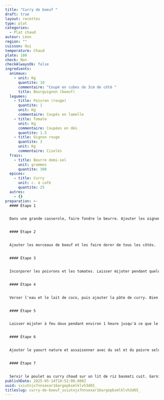 ```yaml
---
title: "Curry de boeuf "
draft: true
layout: recettes
type: plat
categories:
  - Plat chaud
auteur: Léon
region: ""
cuisson: Oui
temperature: Chaud
plate: 100
check: Non
checkAlwaysOk: false
ingredients:
  animaux:
    - unit: Kg
      quantite: 10
      commentaire: "Coupé en cubes de 3cm de côté "
      title: Bourguignon (boeuf)
  legumes:
    - title: Poivron (rouge)
      quantite: 1
      unit: Kg
      commentaire: Coupés en lamelle
    - title: Tomate
      unit: Kg
      commentaire: Coupées en dés
      quantite: 1.5
    - title: Oignon rouge
      quantite: 3
      unit: Kg
      commentaire: Ciselés
  frais:
    - title: Beurre demi-sel
      unit: grammes
      quantite: 300
  epices:
    - title: Curry
      unit: c. à café
      quantite: 25
  autres:
    - {}
preparation: >-
  #### Étape 1


  Dans une grande casserole, faire fondre le beurre. Ajouter les oignons et les faire revenir jusqu'à ce qu'ils soient dorés.


  #### Étape 2


  Ajouter les morceaux de boeuf et les faire dorer de tous les côtés.


  #### Étape 3


  Incorporer les poivrons et les tomates. Laisser mijoter pendant quelques minutes.


  #### Étape 4


  Verser l'eau et le lait de coco, puis ajouter la pâte de curry. Bien mélanger.


  #### Étape 5


  Laisser mijoter à feu doux pendant environ 1 heure jusqu'à ce que le boeuf soit tendre.


  #### Étape 6


  Ajouter le yaourt nature et assaisonner avec du sel et du poivre selon votre goût. Laisser mijoter pendant encore 10 minutes.


  #### Étape 7


  Servir le poulet au curry chaud sur un lit de riz basmati cuit. Garnir de feuilles de coriandre fraîche.
publishDate: 2025-05-14T10:52:00.000Z
uuid: sxiutnjx7nnsexar16argepbsmlklvh3d65_
titleslug: curry-de-boeuf_sxiutnjx7nnsexar16argepbsmlklvh3d65_
---
```

